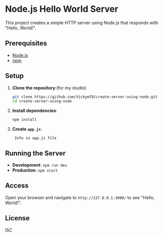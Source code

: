 # Node.js Hello World Server

This project creates a simple HTTP server using Node.js that responds with "Hello, World!".

## Prerequisites

- [Node.js](https://nodejs.org/)
- [npm](https://www.npmjs.com/)

## Setup

1. **Clone the repository**:(for my studio)
    ```sh
    git clone https://github.com/Vickym78/create-server-using-node.git
    cd create-server-using-node
    ```

2. **Install dependencies**:
    ```sh
    npm install
    ```

3. **Create `app.js`**:
   ```
    Info in app.js file
    ```


## Running the Server

- **Development**: `npm run dev`
- **Production**: `npm start`

## Access

Open your browser and navigate to `http://127.0.0.1:3000/` to see "Hello, World!".

## License

ISC
